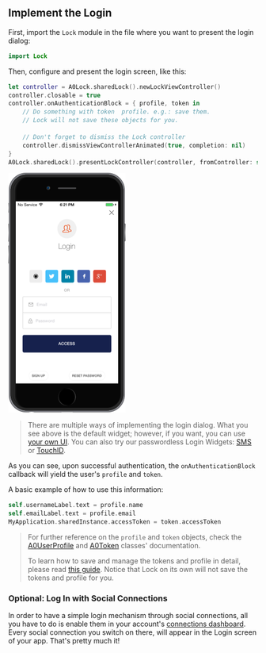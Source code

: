 ## Implement the Login

First, import the `Lock` module in the file where you want to present the login dialog:

```swift
import Lock
```

Then, configure and present the login screen, like this:

```swift
let controller = A0Lock.sharedLock().newLockViewController()
controller.closable = true
controller.onAuthenticationBlock = { profile, token in
    // Do something with token  profile. e.g.: save them.
    // Lock will not save these objects for you.

    // Don't forget to dismiss the Lock controller
    controller.dismissViewControllerAnimated(true, completion: nil)
}
A0Lock.sharedLock().presentLockController(controller, fromController: self)
```

[![Lock.png](/media/articles/native-platforms/ios-swift/Lock-Widget-Screenshot.png)](https://auth0.com)

> There are multiple ways of implementing the login dialog. What you see above is the default widget; however, if you want, you can use [your own UI](/libraries/lock-ios/use-your-own-ui).
> You can also try our passwordless Login Widgets: [SMS](/libraries/lock-ios#sms) or [TouchID](/libraries/lock-ios#touchid).

As you can see, upon successful authentication, the `onAuthenticationBlock` callback will yield the user's `profile` and `token`.

A basic example of how to use this information:

```swift
self.usernameLabel.text = profile.name
self.emailLabel.text = profile.email
MyApplication.sharedInstance.accessToken = token.accessToken
```

> For further reference on the `profile` and `token` objects, check the [A0UserProfile](https://github.com/auth0/Lock.iOS-OSX/blob/master/Lock/Core/A0UserProfile.h) and [A0Token](https://github.com/auth0/Lock.iOS-OSX/blob/master/Lock/Core/A0Token.h) classes' documentation.
>
> To learn how to save and manage the tokens and profile in detail, please read [this guide](/libraries/lock-ios/save-and-refresh-jwt-tokens). Notice that Lock on its own will not save the tokens and profile for you.

### Optional: Log In with Social Connections

In order to have a simple login mechanism through social connections, all you have to do is enable them in your account's [connections dashboard](${manage_url}/#/connections/social). Every social connection you switch on there, will appear in the Login screen of your app. That's pretty much it!